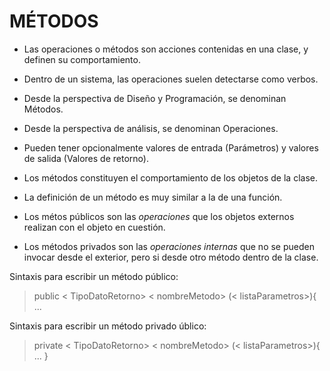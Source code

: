 # MÉTODOS

- Las operaciones o métodos son acciones contenidas en una clase, 
y definen su comportamiento.
- Dentro de un sistema, las operaciones suelen detectarse como verbos.
- Desde la perspectiva de Diseño y Programación, se denominan Métodos.
- Desde la perspectiva de análisis, se denominan Operaciones.
- Pueden tener opcionalmente valores de entrada (Parámetros) y
valores de salida (Valores de retorno).

- Los métodos constituyen el comportamiento de los objetos de la clase.
- La definición de un método es muy similar a la de una función.
- Los métos públicos son las _operaciones_ que los objetos externos realizan con el objeto en cuestión.
- Los métodos privados son las _operaciones internas_ que no se pueden invocar desde el exterior, pero si desde otro método dentro de la clase.

Sintaxis para escribir un método público:
> public < TipoDatoRetorno> < nombreMetodo> (< listaParametros>){
> ...

Sintaxis para escribir un método privado úblico:
> private < TipoDatoRetorno> < nombreMetodo> (< listaParametros>){
> ...
>}